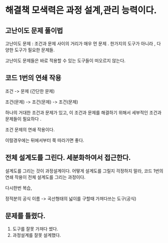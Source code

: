 # 해결책 모색력은 과정 설계,관리 능력이다.
## 고난이도 문제 풀이법
고난이도 문제 : 조건과 문제 사이의 거리가 매우 먼 문제 .
한가지의 도구가 아니라 , 다양한 도구가 필요한 문제들. 

고난이도 문제들은 바로 적용할 수 있는 도구들이 떠오르지 않는다. 




## 코드 1번의 연쇄 작용

조건 -> 문제 (간단한 문제)

조건(문제) -> 조건(문제) -> 조건(문제)

하나의 거대한 조건과 문제가 있고, 이 조건과 문제를 해결하기 위해서 세부적인 
조건과 문제들이 필요하다 . 

조건 문제의 연쇄 작용이다. 

이럴경우에는 뒤에서부터 쭉 따라가면 좋다. 


## 전체 설계도를 그린다. 세분화하여서 접근한다.

설계도를 그리는 것이 과정설계이다. 어떻게 설계도를 그릴지 걱정하지 말라, 코드 1번의 연쇄 작용이 전체 설계도를 그리는 과정이다. 


다시한번 복습, 

정적분의 공식 이름 -> 곡선형태의 넓이를 구할때 가져다쓰는 도구(공식)


## 문제를 틀렸다. 

1. 도구를 잘못 가져다 썼다. 
2. 과정설계를 잘못 설계했다. 